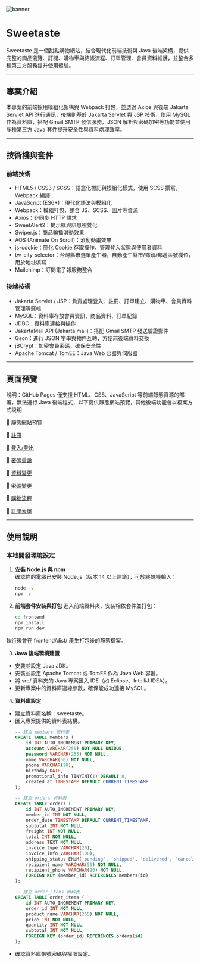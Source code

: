 ![banner](https://github.com/WilliamHsieh615/Sweetaste/blob/main/demo/%E9%A6%96%E9%A0%81/index.png)

# Sweetaste

Sweetaste 是一個甜點購物網站，結合現代化前端技術與 Java 後端架構，提供完整的商品瀏覽、訂閱、購物車與結帳流程、訂單管理、會員資料維護，並整合多種第三方服務提升使用體驗。

---

## 專案介紹

本專案的前端採用模組化架構與 Webpack 打包，並透過 Axios 與後端 Jakarta Servlet API 進行通訊，後端則基於 Jakarta Servlet 與 JSP 技術，使用 MySQL 作為資料庫，搭配 Gmail SMTP 發信服務，JSON 解析與密碼加密等功能並使用多種第三方 Java 套件提升安全性與資料處理效率。

---

## 技術棧與套件

### 前端技術

- HTML5 / CSS3 / SCSS：語意化標記與模組化樣式，使用 SCSS 撰寫，Webpack 編譯
- JavaScript (ES6+)：現代化語法與模組化  
- Webpack：模組打包，整合 JS、SCSS、圖片等資源  
- Axios：非同步 HTTP 請求  
- SweetAlert2：提示框與訊息視覺化 
- Swiper.js：商品輪播滑動效果 
- AOS (Animate On Scroll)：滾動動畫效果
- js-cookie：簡化 Cookie 存取操作，管理登入狀態與使用者資料
- tw-city-selector：台灣縣市選單產生器，自動產生縣市/鄉鎮/郵遞區號欄位，用於地址填寫
- Mailchimp：訂閱電子報服務整合

### 後端技術

- Jakarta Servlet / JSP：負責處理登入、註冊、訂單建立、購物車、會員資料管理等邏輯
- MySQL：資料庫存放會員資訊、商品資料、訂單紀錄  
- JDBC：資料庫連接與操作  
- JakartaMail API (Jakarta.mail)：搭配 Gmail SMTP 發送驗證郵件
- Gson：進行 JSON 字串與物件互轉，方便前後端資料交換 
- jBCrypt：加密會員密碼，確保安全性
- Apache Tomcat / TomEE：Java Web 容器與伺服器  

---

## 頁面預覽

說明：GitHub Pages 僅支援 HTML、CSS、JavaScript 等前端靜態資源的部署，無法運行 Java 後端程式，以下提供靜態網站預覽，其他後端功能會以檔案方式說明

🔗 [靜態網站預覽](https://williamhsieh615.github.io/Sweetaste/demo/StaticWebsite/html/index.html)

🔗 [註冊](https://github.com/WilliamHsieh615/Sweetaste/blob/main/demo/%E8%A8%BB%E5%86%8A/%E8%A8%BB%E5%86%8A.pdf)

🔗 [登入/登出](https://github.com/WilliamHsieh615/Sweetaste/blob/main/demo/%E7%99%BB%E5%85%A5%3A%E7%99%BB%E5%87%BA/%E7%99%BB%E5%85%A5%3A%E7%99%BB%E5%87%BA.pdf)

🔗 [密碼重設](https://github.com/WilliamHsieh615/Sweetaste/blob/main/demo/%E5%AF%86%E7%A2%BC%E9%87%8D%E8%A8%AD/%E5%AF%86%E7%A2%BC%E9%87%8D%E8%A8%AD.pdf)

🔗 [資料變更](https://github.com/WilliamHsieh615/Sweetaste/blob/main/demo/%E8%B3%87%E6%96%99%E8%AE%8A%E6%9B%B4/%E8%B3%87%E6%96%99%E8%AE%8A%E6%9B%B4.pdf)

🔗 [密碼變更](https://github.com/WilliamHsieh615/Sweetaste/blob/main/demo/%E5%AF%86%E7%A2%BC%E8%AE%8A%E6%9B%B4/%E5%AF%86%E7%A2%BC%E8%AE%8A%E6%9B%B4.pdf)

🔗 [購物流程](https://github.com/WilliamHsieh615/Sweetaste/blob/main/demo/%E8%B3%BC%E7%89%A9%E6%B5%81%E7%A8%8B/%E8%B3%BC%E7%89%A9%E6%B5%81%E7%A8%8B.pdf)

🔗 [訂閱表單](https://github.com/WilliamHsieh615/Sweetaste/blob/main/demo/%E8%A8%82%E9%96%B1%E8%A1%A8%E5%96%AE/%E8%A8%82%E9%96%B1%E8%A1%A8%E5%96%AE.pdf)

---

## 使用說明

### 本地開發環境設定

1. **安裝 Node.js 與 npm**  
   確認你的電腦已安裝 Node.js（版本 14 以上建議），可於終端機輸入：  
     ```bash
     node -v
     npm -v

2. **前端套件安裝與打包**
   進入前端資料夾，安裝相依套件並打包：
     ```bash
     cd frontend
     npm install
     npm run dev
  執行後會在 frontend/dist/ 產生打包後的靜態檔案。

3. **Java 後端環境建置**
- 安裝並設定 Java JDK。
- 安裝並設定 Apache Tomcat 或 TomEE 作為 Java Web 容器。
- 將 src/ 資料夾的 Java 專案匯入 IDE（如 Eclipse、IntelliJ IDEA）。
- 更新專案中的資料庫連線參數，確保能成功連接 MySQL。

4. **資料庫設定**
- 建立資料庫名稱：sweetaste。
- 匯入專案提供的資料表結構。
    ```sql
    -- 建立 members 資料表
    CREATE TABLE members (
        id INT AUTO_INCREMENT PRIMARY KEY,
        account VARCHAR(255) NOT NULL UNIQUE,
        password VARCHAR(255) NOT NULL,
        name VARCHAR(50) NOT NULL,
        phone VARCHAR(20),
        birthday DATE,
        promotional_info TINYINT(1) DEFAULT 0,
        created_at TIMESTAMP DEFAULT CURRENT_TIMESTAMP
    );

    -- 建立 orders 資料表
    CREATE TABLE orders (
        id INT AUTO_INCREMENT PRIMARY KEY,
        member_id INT NOT NULL,
        order_date TIMESTAMP DEFAULT CURRENT_TIMESTAMP,
        subtotal INT NOT NULL,
        freight INT NOT NULL,
        total INT NOT NULL,
        address TEXT NOT NULL,
        invoice_type VARCHAR(20),
        invoice_info VARCHAR(100),
        shipping_status ENUM('pending', 'shipped', 'delivered', 'canceled') DEFAULT 'pending',
        recipient_name VARCHAR(50) NOT NULL,
        recipient_phone VARCHAR(20) NOT NULL,
        FOREIGN KEY (member_id) REFERENCES members(id)
    );

    -- 建立 order_items 資料表
    CREATE TABLE order_items (
        id INT AUTO_INCREMENT PRIMARY KEY,
        order_id INT NOT NULL,
        product_name VARCHAR(255) NOT NULL,
        price INT NOT NULL,
        quantity INT NOT NULL,
        subtotal INT NOT NULL,
        FOREIGN KEY (order_id) REFERENCES orders(id)
    );
- 確認資料庫帳號密碼與權限設定。




